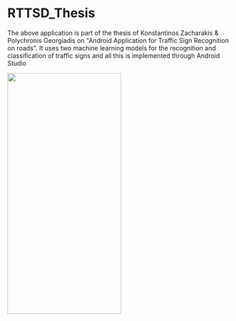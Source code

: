 # RTTSD_Thesis
The above application is part of the thesis of Konstantinos Zacharakis & Polychronis Georgiadis on "Android Application for Traffic Sign Recognition on roads". It uses two machine learning models for the recognition and classification of traffic signs and all this is implemented through Android Studio

<img src="https://github.com/TehKonnos/RTTSD_Thesis/raw/main/Rttsd%20Simulator%20(1).gif" width="255" height="540">

